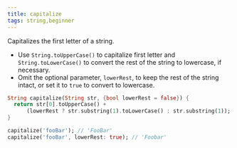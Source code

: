 ```yaml
---
title: capitalize
tags: string,beginner
---
```


Capitalizes the first letter of a string.

- Use `String.toUpperCase()` to capitalize first letter and `String.toLowerCase()` to convert the rest of the string to lowercase, if necessary.
- Omit the optional parameter, `lowerRest`, to keep the rest of the string intact, or set it to `true` to convert to lowercase.

```dart
String capitalize(String str, {bool lowerRest = false}) {
  return str[0].toUpperCase() +
      (lowerRest ? str.substring(1).toLowerCase() : str.substring(1));
}
```

```dart
capitalize('fooBar'); // 'FooBar'
capitalize('fooBar', lowerRest: true); // 'Foobar'
```
